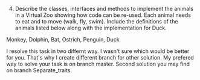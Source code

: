 4. Describe the classes, interfaces and methods to implement the animals in a Virtual Zoo showing how code can be re-used.
Each animal needs to eat and to move (walk, fly, swim).
Include the definitions of the animals listed below along with the implementation for Duck.

Monkey, Dolphin, Bat, Ostrich, Penguin, Duck

I resolve this task in two differnt way. I wasn't sure which would be better for you. That's why I create different branch for other solution. My prefered way to solve your task is on branch master. Second solution you may find on branch Separate_traits.
